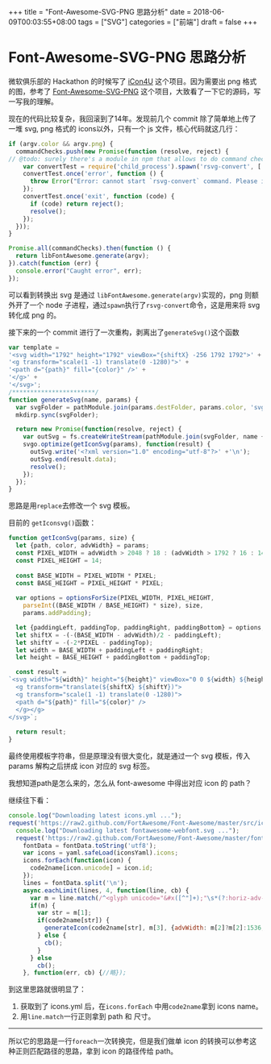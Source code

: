 +++
title = "Font-Awesome-SVG-PNG 思路分析"
date = 2018-06-09T00:03:55+08:00
tags = ["SVG"]
categories = ["前端"]
draft = false
+++

# Font-Awesome-SVG-PNG 思路分析

微软俱乐部的 Hackathon 的时候写了 [iCon4U](https://github.com/agrimonia/iCon4U) 这个项目。因为需要出 png 格式的图，参考了 [Font-Awesome-SVG-PNG](https://github.com/encharm/Font-Awesome-SVG-PNG/) 这个项目，大致看了一下它的源码，写一写我的理解。

现在的代码比较复杂，我回滚到了14年。发现前几个 commit 除了简单地上传了一堆 svg, png 格式的 icons以外，只有一个 js 文件，核心代码就这几行：

```javascript
if (argv.color && argv.png) {
  commandChecks.push(new Promise(function (resolve, reject) {
// @todo: surely there's a module in npm that allows to do command checks automagically?
    var convertTest = require('child_process').spawn('rsvg-convert', ['--help']);
    convertTest.once('error', function () {
      throw Error("Error: cannot start `rsvg-convert` command. Please install it or verify that it is in your PATH.");
    });
    convertTest.once('exit', function (code) {
      if (code) return reject();
      resolve();
    });
  }));
}

Promise.all(commandChecks).then(function () {
  return libFontAwesome.generate(argv);
}).catch(function (err) {
  console.error("Caught error", err);
});
```

可以看到转换出 svg 是通过 `libFontAwesome.generate(argv)`实现的，png 则额外开了一个 node 子进程，通过`spawn`执行了`rsvg-convert`命令，这是用来将 svg 转化成 png 的。

接下来的一个 commit 进行了一次重构，剥离出了`generateSvg()`这个函数

```javascript
var template =
'<svg width="1792" height="1792" viewBox="{shiftX} -256 1792 1792">' +
'<g transform="scale(1 -1) translate(0 -1280)">' +
'<path d="{path}" fill="{color}" />' +
'</g>' +
'</svg>';
/***********************/
function generateSvg(name, params) {
  var svgFolder = pathModule.join(params.destFolder, params.color, 'svg');
  mkdirp.sync(svgFolder);

  return new Promise(function(resolve, reject) {
    var outSvg = fs.createWriteStream(pathModule.join(svgFolder, name + '.svg'));
    svgo.optimize(getIconSvg(params), function(result) {
      outSvg.write('<?xml version="1.0" encoding="utf-8"?>' +'\n');	
      outSvg.end(result.data);
      resolve();
    });
  });
}
```

思路是用`replace`去修改一个 svg 模板。

目前的 `getIconsvg()`函数：

```javascript
function getIconSvg(params, size) {
  let {path, color, advWidth} = params;
  const PIXEL_WIDTH = advWidth > 2048 ? 18 : (advWidth > 1792 ? 16 : 14);
  const PIXEL_HEIGHT = 14;
  
  const BASE_WIDTH = PIXEL_WIDTH * PIXEL;
  const BASE_HEIGHT = PIXEL_HEIGHT * PIXEL;
  
  var options = optionsForSize(PIXEL_WIDTH, PIXEL_HEIGHT, 
    parseInt((BASE_WIDTH / BASE_HEIGHT) * size), size,
    params.addPadding);

  let {paddingLeft, paddingTop, paddingRight, paddingBottom} = options;  
  let shiftX = -(-(BASE_WIDTH - advWidth)/2 - paddingLeft);
  let shiftY = -(-2*PIXEL - paddingTop);  
  let width = BASE_WIDTH + paddingLeft + paddingRight;
  let height = BASE_HEIGHT + paddingBottom + paddingTop;

  const result =
`<svg width="${width}" height="${height}" viewBox="0 0 ${width} ${height}" xmlns="http://www.w3.org/2000/svg">
  <g transform="translate(${shiftX} ${shiftY})">
  <g transform="scale(1 -1) translate(0 -1280)">
  <path d="${path}" fill="${color}" />
  </g></g>
</svg>`;
  
  return result;
}
```

最终使用模板字符串，但是原理没有很大变化，就是通过一个 svg 模板，传入 params 解构之后拼成 icon 对应的 svg 标签。

我想知道path是怎么来的，怎么从 font-awesome 中得出对应 icon 的 path？

继续往下看：

```javascript
console.log("Downloading latest icons.yml ...");
request('https://raw2.github.com/FortAwesome/Font-Awesome/master/src/icons.yml', function(error, response, iconsYaml) {
  console.log("Downloading latest fontawesome-webfont.svg ...");
  request('https://raw2.github.com/FortAwesome/Font-Awesome/master/fonts/fontawesome-webfont.svg', function(error, response, fontData) {
    fontData = fontData.toString('utf8');
    var icons = yaml.safeLoad(iconsYaml).icons;
    icons.forEach(function(icon) {
      code2name[icon.unicode] = icon.id;
    });
    lines = fontData.split('\n');
    async.eachLimit(lines, 4, function(line, cb) {
      var m = line.match(/^<glyph unicode="&#x([^"]+);"\s*(?:horiz-adv-x="(\d+)")?\s*d="([^"]+)"/);
      if(m) {
        var str = m[1];
        if(code2name[str]) {
          generateIcon(code2name[str], m[3], {advWidth: m[2]?m[2]:1536, color: argv.color }, cb);
        } else {
          cb();
        }
      } else
        cb();
    }, function(err, cb) {//略});
```

到这里思路就很明显了：

1. 获取到了 icons.yml 后，在`icons.forEach` 中用`code2name`拿到 icons name。
2. 用`line.match`一行正则拿到 path 和 尺寸。

------

所以它的思路是一行`foreach`一次转换完，但是我们做单 icon 的转换可以参考这种正则匹配路径的思路，拿到 icon 的路径传给 path。